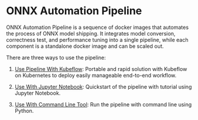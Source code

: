 # ONNX Automation Pipeline

ONNX Automation Pipeline is a sequence of docker images that automates the process of ONNX model shipping. It integrates model conversion, correctness test, and performance tuning into a single pipeline, while each component is a standalone docker image and can be scaled out. 

There are three ways to use the pipeline:

1. [Use Pipeline With Kubeflow](/pipeline): Portable and rapid solution with Kubeflow on Kubernetes to deploy easily manageable end-to-end workflow.

2. [Use With Jupyter Notebook](/notebook): Quickstart of the pipeline with tutorial using Jupyter Notebook. 

3. [Use With Command Line Tool](/cmdline): Run the pipeline with command line using Python. 